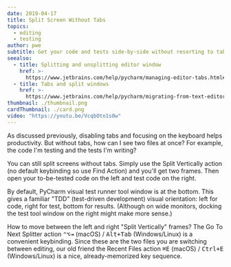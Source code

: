 ```yaml
---
date: 2019-04-17
title: Split Screen Without Tabs
topics:
  - editing
  - testing
author: pwe
subtitle: Get your code and tests side-by-side without resorting to tabs.
seealso:
  - title: Splitting and unsplitting editor window
    href: >-
      https://www.jetbrains.com/help/pycharm/managing-editor-tabs.html#splitting-and-unsplitting-editor-window
  - title: Tabs and split windows
    href: >-
      https://www.jetbrains.com/help/pycharm/migrating-from-text-editors.html#tabs_split_windows
thumbnail: ./thumbnail.png
cardThumbnail: ./card.png
video: "https://youtu.be/VcqbOtn1s0w"
---
```


As discussed previously, disabling tabs and focusing on the keyboard helps productivity. But without tabs, how can I see two files at once? For example, the code I'm testing and the tests I'm writing?

You can still split screens without tabs. Simply use the Split Vertically action (no default keybinding so use Find Action) and you'll get two frames. Then open your to-be-tested code on the left and test code on the right.

By default, PyCharm visual test runner tool window is at the bottom. This gives a familiar "TDD" (test-driven development) visual orientation: left for code, right for test, bottom for results. (Although on wide monitors, docking the test tool window on the right might make more sense.)

How to move between the left and right "Split Vertically" frames? The Go To Next Splitter action <kbd>⌃⌥⇥</kbd> (macOS) / <kbd>Alt+Tab</kbd> (Windows/Linux) is a convenient keybinding. Since these are the two files you are switching between editing, our old friend the Recent Files action <kbd>⌘E</kbd> (macOS) / <kbd>Ctrl+E</kbd> (Windows/Linux) is a nice, already-memorized key sequence.
